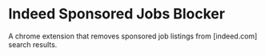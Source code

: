 # Indeed Sponsored Jobs Blocker
A chrome extension that removes sponsored job listings from [indeed.com] search results.
